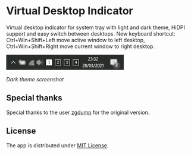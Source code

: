 # Virtual Desktop Indicator

Virtual desktop indicator for system tray with light and dark theme, HiDPI support and easy switch between desktops.
New keyboard shortcut: Ctrl+Win+Shift+Left move active window to left desktop, Ctrl+Win+Shift+Right move current window to right desktop.

<img src="./preview.jpg" alt="preview" width="316" height="41"/>

*Dark theme screenshot*

## Special thanks

Special thanks to the user [zgdump](https://github.com/zgdump) for the original version.

## License

The app is distributed under [MIT License](https://github.com/DanieleMarrone/windows-virtualdesktopindicator/blob/master/LICENSE).
